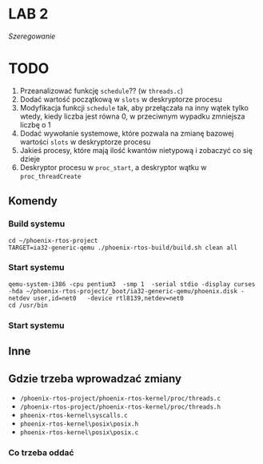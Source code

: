 # LAB 2
*Szeregowanie*

# TODO
1. Przeanalizować funkcję `schedule`?? (w `threads.c`)
2. Dodać wartość początkową w `slots` w deskryptorze procesu
3. Modyfikacja funkcji `schedule` tak, aby przełączała na inny wątek tylko wtedy, kiedy liczba jest równa 0, w przeciwnym wypadku zmniejsza liczbę o 1
4. Dodać wywołanie systemowe, które pozwala na zmianę bazowej wartości `slots` w deskryptorze procesu
5. Jakieś procesy, które mają ilość kwantów nietypową i zobaczyć co się dzieje
6. Deskryptor procesu w `proc_start`, a deskryptor wątku w `proc_threadCreate`

## Komendy

### Build systemu
`cd ~/phoenix-rtos-project`  
`TARGET=ia32-generic-qemu ./phoenix-rtos-build/build.sh clean all`  

### Start systemu
`qemu-system-i386 -cpu pentium3  -smp 1  -serial stdio -display curses -hda ~/phoenix-rtos-project/_boot/ia32-generic-qemu/phoenix.disk -netdev user,id=net0   -device rtl8139,netdev=net0`  
`cd /usr/bin`

### Start systemu

## Inne

## Gdzie trzeba wprowadzać zmiany
* `/phoenix-rtos-project/phoenix-rtos-kernel/proc/threads.c` 
* `/phoenix-rtos-project/phoenix-rtos-kernel/proc/threads.h` 
* `phoenix-rtos-kernel\syscalls.c`
* `phoenix-rtos-kernel\posix\posix.h`
* `phoenix-rtos-kernel\posix\posix.c`

### Co trzeba oddać 

